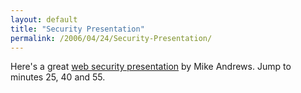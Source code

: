 ```yaml
---
layout: default
title: "Security Presentation"
permalink: /2006/04/24/Security-Presentation/
---
```


Here's a great <a href="http://video.google.com/videoplay?docid=5159636580663884360">web security presentation</a> by Mike Andrews. Jump to minutes 25, 40 and 55.